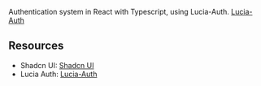 Authentication system in React with Typescript, using Lucia-Auth. [Lucia-Auth](https://lucia-auth.com/)

## Resources
- Shadcn UI: [Shadcn UI](https://ui.shadcn.com)
- Lucia Auth: [Lucia-Auth](https://lucia-auth.com)
